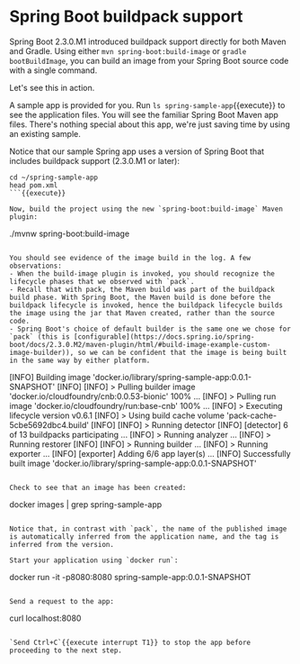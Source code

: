 # Spring Boot buildpack support

Spring Boot 2.3.0.M1 introduced buildpack support directly for both Maven and Gradle. Using either `mvn spring-boot:build-image` or `gradle bootBuildImage`, you can build an image from your Spring Boot source code with a single command.

Let's see this in action. 

A sample app is provided for you. Run `ls spring-sample-app`{{execute}} to see the application files. You will see the familiar Spring Boot Maven app files. There's nothing special about this app, we're just saving time by using an existing sample.

Notice that our sample Spring app uses a version of Spring Boot that includes buildpack support (2.3.0.M1 or later): 
```
cd ~/spring-sample-app
head pom.xml 
```{{execute}}

Now, build the project using the new `spring-boot:build-image` Maven plugin:
```
./mvnw spring-boot:build-image
```{{execute}}

You should see evidence of the image build in the log. A few observations:
- When the build-image plugin is invoked, you should recognize the lifecycle phases that we observed with `pack`. 
- Recall that with pack, the Maven build was part of the buildpack build phase. With Spring Boot, the Maven build is done before the buildpack lifecycle is invoked, hence the buildpack lifecycle builds the image using the jar that Maven created, rather than the source code.
- Spring Boot's choice of default builder is the same one we chose for `pack` (this is [configurable](https://docs.spring.io/spring-boot/docs/2.3.0.M2/maven-plugin/html/#build-image-example-custom-image-builder)), so we can be confident that the image is being built in the same way by either platform.
```
[INFO] Building image 'docker.io/library/spring-sample-app:0.0.1-SNAPSHOT'
[INFO]
[INFO]  > Pulling builder image 'docker.io/cloudfoundry/cnb:0.0.53-bionic' 100%
...
[INFO]  > Pulling run image 'docker.io/cloudfoundry/run:base-cnb' 100%
...
[INFO]  > Executing lifecycle version v0.6.1
[INFO]  > Using build cache volume 'pack-cache-5cbe5692dbc4.build'
[INFO]
[INFO]  > Running detector
[INFO]     [detector]    6 of 13 buildpacks participating
...
[INFO]  > Running analyzer
...
[INFO]  > Running restorer
[INFO]
[INFO]  > Running builder
...
[INFO]  > Running exporter
...
[INFO]     [exporter]    Adding 6/6 app layer(s)
...
[INFO] Successfully built image 'docker.io/library/spring-sample-app:0.0.1-SNAPSHOT'
```

Check to see that an image has been created:
```
docker images | grep spring-sample-app
```{{execute}}

Notice that, in contrast with `pack`, the name of the published image is automatically inferred from the application name, and the tag is inferred from the version.

Start your application using `docker run`:
```
docker run -it -p8080:8080 spring-sample-app:0.0.1-SNAPSHOT
```{{execute}}

Send a request to the app:
```
curl localhost:8080
```{{execute T2}}

`Send Ctrl+C`{{execute interrupt T1}} to stop the app before proceeding to the next step.
